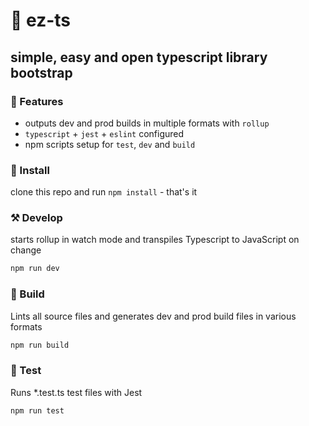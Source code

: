 # 🧁 ez-ts

## simple, easy and open typescript library bootstrap

### 🌷 Features

* outputs dev and prod builds in multiple formats with `rollup`
* `typescript` + `jest` + `eslint` configured
* npm scripts setup for `test`, `dev` and `build`

### 📩 Install

clone this repo and run `npm install` - that's it

### ⚒ Develop

starts rollup in watch mode and transpiles Typescript to JavaScript on change

```bash
npm run dev
```

### 🔨 Build

Lints all source files and generates dev and prod build files in various formats

```bash
npm run build
```

### 💉 Test

Runs *.test.ts test files with Jest

```bash
npm run test
```
